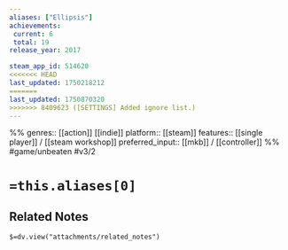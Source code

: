 ```yaml
---
aliases: ["Ellipsis"]
achievements:
 current: 6
 total: 19
release_year: 2017

steam_app_id: 514620
<<<<<<< HEAD
last_updated: 1750218212
=======
last_updated: 1750870320
>>>>>>> 8409623 ([SETTINGS] Added ignore list.)
---
```

%%
genres:: [[action]] [[indie]]
platform:: [[steam]]
features:: [[single player]] / [[steam workshop]]
preferred_input:: [[mkb]] / [[controller]]
%%
#game/unbeaten
#v3/2

# `=this.aliases[0]`
## Related Notes
`$=dv.view("attachments/related_notes")`
